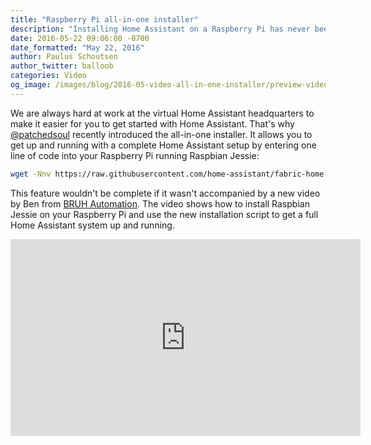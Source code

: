 ```yaml
---
title: "Raspberry Pi all-in-one installer"
description: "Installing Home Assistant on a Raspberry Pi has never been easier with the new all-in-one installer."
date: 2016-05-22 09:06:00 -0700
date_formatted: "May 22, 2016"
author: Paulus Schoutsen
author_twitter: balloob
categories: Video
og_image: /images/blog/2016-05-video-all-in-one-installer/preview-video.jpg
---
```


We are always hard at work at the virtual Home Assistant headquarters to make it easier for you to get started with Home Assistant. That's why [@patchedsoul] recently introduced the all-in-one installer. It allows you to get up and running with a complete Home Assistant setup by entering one line of code into your Raspberry Pi running Raspbian Jessie:

```bash
wget -Nnv https://raw.githubusercontent.com/home-assistant/fabric-home-assistant/master/hass_rpi_installer.sh && bash hass_rpi_installer.sh;
```

This feature wouldn't be complete if it wasn't accompanied by a new video by Ben from [BRUH Automation](http://www.bruhautomation.com). The video shows how to install Raspbian Jessie on your Raspberry Pi and use the new installation script to get a full Home Assistant system up and running.

<div class='videoWrapper'>
<iframe width="560" height="315" src="https://www.youtube.com/embed/VGl3KTrYo6s" frameborder="0" allowfullscreen></iframe>
</div>

[@patchedsoul]: https://github.com/patchedsoul

